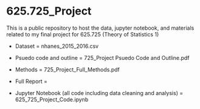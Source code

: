 # 625.725_Project
This is a public repository to host the data, jupyter notebook, and materials related to my final project for 625.725 (Theory of Statistics 1)

- Dataset = nhanes_2015_2016.csv

- Psuedo code and outline = 725_Project Psuedo Code and Outline.pdf

- Methods = 725_Project_Full_Methods.pdf

- Full Report = 

- Jupyter Notebook (all code including data cleaning and analysis) = 625_725_Project_Code.ipynb
